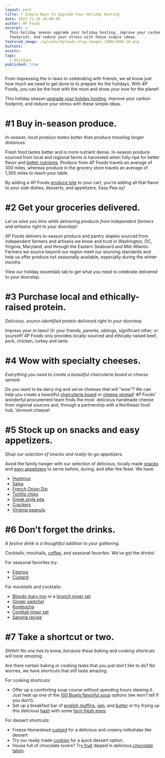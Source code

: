 ```yaml
---
layout: post
title: 7 Simple Ways to Upgrade Your Holiday Hosting
date: 2022-11-28 10:00:00
author: 4P Foods
excerpt: >-
  This holiday season upgrade your holiday hosting, improve your carbon
  footprint, and reduce your stress with these simple ideas.
featured_image: /uploads/4pfoods-blog-images-1900x1000-10.png
buttons:
assets:
tags:
  - Holidays
published: true
---
```

<div class="editable"><p>From impressing the in-laws to celebrating with friends, we all know just how much we need to get done to to prepare for the holidays. With 4P Foods, you can be the host with the most and show your love for the planet!</p><p>This holiday season <a target="_blank" rel="noopener" href="https://shop.4pfoods.com/holiday-essentials">upgrade your holiday hosting</a>, improve your carbon footprint, and reduce your stress with these simple ideas.</p><h1><strong>#1 Buy in-season produce.</strong></h1><p><em>In-season, local produce tastes better than produce traveling longer distances.</em></p><p>Fresh food tastes better and is more nutrient dense. In-season produce sourced from local and regional farms is harvested when fully ripe for better flavor and <a href="https://www.hopkinsmedicine.org/health/wellness-and-prevention/health-benefits-of-farmers-markets">better nutrients</a>. Produce from 4P Foods travels an average of&nbsp; 300 miles, whereas produce in the grocery store travels an average of 1,300 miles to reach your table.</p><p>By adding a 4P Foods <a href="https://shop.4pfoods.com/4p-bags">produce tote</a> to your cart, you&rsquo;re adding all that flavor to your side dishes, desserts, and appetizers. Easy Pea-sy!</p><h1><strong>#2 Get your groceries delivered.</strong></h1><p><em>Let us save you time while delivering products from independent farmers and artisans right to your doorstep!</em>&nbsp;</p><p>4P Foods delivers in-season produce and pantry staples sourced from independent farmers and artisans we know and trust in Washington, DC, Virginia, Maryland, and through the Eastern Seaboard and Mid-Atlantic. Farmers we source beyond our region meet our sourcing standards and help us offer produce not seasonally available, especially during the winter months.</p><p>View our holiday essentials tab to get what you need to celebrate delivered to your doorstep.</p><h1><strong>#3 Purchase local and ethically-raised protein.</strong></h1><p><em>Delicious, source-identified protein delivered right to your doorstep.</em></p><p>Impress your in-laws! Or your friends, parents, siblings, significant other, or yourself! 4P Foods only provides locally-sourced and ethically-raised beef, pork, chicken, turkey and lamb.</p><h1><strong>#4 Wow with specialty cheeses.</strong></h1><p><em>Everything you need to create a beautiful charcuterie board or cheese spread.</em></p><p>Do you want to be dairy-ing and serve cheeses that will &ldquo;wow&rdquo;? We can help you create a beautiful <a href="https://shop.4pfoods.com/product/the-perfect-charcuterie-board">charcuterie board</a> or <a href="https://shop.4pfoods.com/cheese">cheese spread</a>! 4P Foods&rsquo; wonderful procurement team finds the most&nbsp; delicious handmade cheese from regional sources and, through a partnership with a Northeast food hub, Vermont cheese!</p><h1><strong>#5 Stock up on snacks and easy appetizers.</strong></h1><p><em>Shop our selection of snacks and ready-to-go appetizers.</em></p><p>Avoid the family hanger with our selection of delicious, locally made <a href="https://shop.4pfoods.com/snacks">snacks</a> and <a href="https://shop.4pfoods.com/provisions">easy appetizers</a> to serve before, during, and after the feast. We have:</p><ul><li><a href="https://shop.4pfoods.com/summary.php?go=products&amp;search_substring=hummus">Hummus</a></li><li><a href="https://shop.4pfoods.com/summary.php?go=products&amp;search_substring=salsa">Salsa</a></li><li><a href="https://shop.4pfoods.com/product/french-onion-dip">French Onion Dip</a></li><li><a href="https://shop.4pfoods.com/product/fried-corn-chips-yellow">Tortilla chips</a></li><li><a href="https://shop.4pfoods.com/product/greek-style-pita-bread-5-pcs">Greek style pita</a></li><li><a href="https://shop.4pfoods.com/summary.php?go=products&amp;search_substring=crackers">Crackers</a></li><li><a href="https://shop.4pfoods.com/summary.php?go=products&amp;search_substring=peanuts">Virginia peanuts</a></li></ul><h1><strong>#6 Don&rsquo;t forget the drinks.</strong></h1><p><em>A festive drink is a thoughtful addition to your gathering.</em></p><p>Cocktails, mocktails, <a href="https://shop.4pfoods.com/summary.php?go=products&amp;search_substring=coffee">coffee</a>, and seasonal favorites. We&rsquo;ve got the drinks!</p><p>For seasonal favorites try:</p><ul><li><a href="https://shop.4pfoods.com/product/egg-nog-homestead">Eggnog</a></li><li><a href="https://shop.4pfoods.com/product/custard-quart">Custard</a></li></ul><p>For mocktails and cocktails:</p><ul><li><a href="https://shop.4pfoods.com/summary.php?go=products&amp;search_substring=bloody%20mary">Bloody mary mix</a> or a <a href="https://shop.4pfoods.com/product/bloody-mary-lovers-gift-set-clone">brunch mixer set</a></li><li><a href="https://shop.4pfoods.com/product/ginger-switchel">Ginger switchel</a></li><li><a href="https://shop.4pfoods.com/summary.php?go=products&amp;search_substring=kombucha">Kombucha</a></li><li><a href="https://shop.4pfoods.com/product/house-cocktail-gift-set">Cocktail mixer set</a></li><li><a href="https://4pfoods.com/recipes/strawberry-sangria-starring-mad-magic-kombucha/">Sangria recipe</a></li></ul><h1><strong>#7 Take a shortcut or two.&nbsp;</strong></h1><p><em>Shhhh! No one has to know, because these baking and cooking shortcuts will taste amazing.</em></p><p>Are there certain baking or cooking tasks that you just don&rsquo;t like to do? No worries, we have shortcuts that still taste amazing.</p><p>For cooking shortcuts:</p><ul><li>Offer up a comforting soup course without spending hours stewing it. Just heat up one of the <a href="https://shop.4pfoods.com/summary.php?go=products&amp;search_substring=soup">100 Bowls flavorful soup</a> options (we won&rsquo;t tell if you don&rsquo;t).&nbsp;</li><li>Set up a breakfast bar of <a href="https://shop.4pfoods.com/product/gf-english-muffin-plain-delicious">english muffins</a>, <a href="https://shop.4pfoods.com/summary.php?go=products&amp;search_substring=jam">jam</a>, and <a href="https://shop.4pfoods.com/butter">butter</a> or try frying up this delicious <a href="https://shop.4pfoods.com/summary.php?go=products&amp;search_substring=hash">hash</a> with some <a href="https://shop.4pfoods.com/egg-products">farm fresh eggs</a>.</li></ul><p>For dessert shortcuts:</p><ul><li>Freeze Homestead <a href="https://shop.4pfoods.com/product/custard-quart">custard</a> for a delicious and creamy milkshake like dessert</li><li>Try our ready made <a href="https://shop.4pfoods.com/baked-goods">cookies</a> for a quick dessert option.</li><li>House full of chocolate lovers? Try<a href="https://shop.4pfoods.com/fruit-produce"> fruit</a> dipped in delicious<a href="https://shop.4pfoods.com/product/chocolate-sweet-tahini"> chocolate tahini</a>.</li></ul></div>